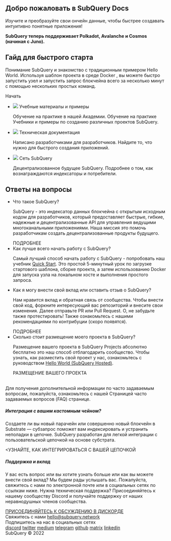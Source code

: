 <link rel="stylesheet" href="/assets/style/welcome.css" as="style" />
<div class="top2Sections">
  <section class="welcomeWords">
    <div class="main">
      <div>
        <h2 class="welcomeTitle">Добро пожаловать в SubQuery <span>Docs</span></h2>
        <p>Изучите и преобразуйте свои ончейн данные, чтобы быстрее создавать интуитивно понятные приложения!</p>
        <p><strong>SubQuery теперь поддерживает Polkadot, Avalanche и Cosmos (начиная с Juno).
</strong></p>
      </div>
    </div>
  </section>
  <section class="startSection main">
    <div>
      <h2 class="title">Гайд для быстрого старта</h2>
      <p>Понимание SubQuery и знакомство с традиционным примером Hello World. Используя шаблон проекта в среде Docker , вы можете быстро запустить узел и запустить запрос блокчейна всего за несколько минут с помощью нескольких простых команд.
      </p>
      <span class="button">
        <router-link :to="{path: '/quickstart/quickstart.html'}">
           <span>Начать</span>
         </router-link>
      </span>
    </div>
  </section>
</div>
<div class="main">
  <div>
    <ul class="list">
      <li>
        <router-link :to="{path: '/academy/tutorials_examples/introduction.html'}">
          <div>
            <img src="/assets/img/tutorialsIcon.svg" />
            <span>Учебные материалы и примеры</span>
            <p>Обучение на практике в нашей Академии. Обучение на практике Учебники и примеры по созданию различных проектов SubQuery.</p>
          </div>
        </router-link>
      </li>
      <li>
        <router-link :to="{path: '/build/introduction.html'}"> 
          <div>
            <img src="/assets/img/docsIcon.svg" />
            <span>Техническая документация</span>
            <p>Написано разработчиками для разработчиков. Найдите то, что нужно для быстрого создания приложений.</p>
          </div>
        </router-link>
      </li>
      <li>
        <router-link :to="{path: '/subquery_network/introduction.html'}"> 
          <div>
            <img src="/assets/img/networkIcon.svg" />
            <span>Сеть SubQuery</span>
            <p>Децентрализованное будущее SubQuery. Подробнее о том, как вознаграждаются индексаторы и потребители.</p>
          </div>
        </router-link>
      </li>
    </ul>
  </div>
</div>
<section class="faqSection main">
  <div>
    <h2 class="title">Ответы на вопросы</h2>
    <ul class="faqList">
      <li>
        <div class="title">Что такое SubQuery?</div>
        <div class="content">
          <p>SubQuery - это индексатор данных блокчейна с открытым исходным кодом для разработчиков, который предоставляет быстрые, гибкие, надежные и децентрализованные API для управления ведущими многоканальными приложениями. Наша миссия это помочь разработчикам создать децентрализованные продукты будущего.</p>
          <span class="more">
            <router-link :to="{path: '/faqs/faqs.html#what-is-subquery'}">ПОДРОБНЕЕ</router-link>
          </span>
        </div>
      </li>
      <li>
        <div class="title">Как лучше всего начать работу с SubQuery?</div>
        <div class="content">
          <p>Самый лучший способ начать работу с SubQuery - попробовать наш учебник <a href="/quickstart/quickstart.html">Quick Start</a>. Это простой 5-минутный урок по загрузке стартового шаблона, сборке проекта, а затем использованию Docker для запуска узла на локальном хосте и выполнения простого запроса. </p>
        </div>
      </li>
      <li>
        <div class="title">Как я могу внести свой вклад или оставить отзыв о SubQuery?</div>
        <div class="content">
          <p>Нам нравится вклад и обратная связь от сообщества. Чтобы внести свой код, форкните интересующий вас репозиторий и внесите свои изменения. Далее отправьте PR или Pull Request. О, не забудьте также протестировать! Также ознакомьтесь с нашими рекомендациями по контрибуции (скоро появятся). </p>
          <span class="more">
            <router-link :to="{path: '/faqs/faqs.html#how-can-i-contribute-or-give-feedback-to-subquery'}">ПОДРОБНЕЕ</router-link>
          </span> 
        </div>
      </li>
      <li>
        <div class="title">Сколько стоит размещение моего проекта в SubQuery?</div>
        <div class="content">
          <p>Размещение вашего проекта в SubQuery Projects  абсолютно бесплатно это наш способ отблагодарить сообщество. Чтобы узнать, как разместить свой проект у нас, ознакомьтесь с руководством <a href="https://academy.subquery.network/run_publish/publish.html">Hello World (SubQuery Hosted)</a>.</p>
          <span class="more">
            <router-link :to="{path: '/run_publish/publish.html'}">РАЗМЕЩЕНИЕ ВАШЕГО ПРОЕКТА</router-link>
          </span>
        </div>
      </li>
    </ul><br>
    Для получения дополнительной информации по часто задаваемым вопросам, пожалуйста, ознакомьтесь с нашей <router-link :to="{path: '/faqs/faqs.html'}">Страницей часто задаваемых вопросов (FAQ)</router-link> странице.    
  </div>
</section>
<section class="main">
  <div>
    <div class="lastIntroduce lastIntroduce_1">
        <h5>Интеграция с вашим кастомным чейном?</h5>
        <p>Создаете ли вы новый парачейн или совершенно новый блокчейн в Substrate — субзапрос поможет вам индексировать и устранить неполадки в цепочке. SubQuery разработан для легкой интеграции с пользовательской цепочкой на основе субстрата.</p>
        <span class="more">
          <<router-link :to="{path: '/build/manifest.html#custom-substrate-and-cosmos-chains'}">УЗНАЙТЕ, КАК ИНТЕГРИРОВАТЬСЯ С ВАШЕЙ ЦЕПОЧКОЙ</router-link>
        </span>
    </div>
    <div class="lastIntroduce lastIntroduce_2">
        <h5>Поддержка и вклад</h5>
        <p>У вас есть вопрос или вы хотите узнать больше или как вы можете внести свой вклад? Мы будем рады услышать вас. Пожалуйста, свяжитесь с нами по электронной почте или в социальных сетях по ссылкам ниже. Нужна техническая поддержка? Присоединяйтесь к нашему сообществу Discord и получайте поддержку от наших неравнодушных членов сообщества. </p>
        <a class="more" target="_blank" href="https://discord.com/invite/subquery">ПРИСОЕДИНЯЙТЕСЬ К ОБСУЖДЕНИЮ В ДИСКОРДЕ</a>
    </div>
    </div>
</section>
<section class="main connectSection">
  <div class="email">
    <span>Свяжитесь с нами</span>
    <a href="mailto:hello@subquery.network">hello@subquery.network</a>
  </div>
  <div>
    <div>Подпишитесь на нас в социальных сетях</div>
    <div class="connectWay">
      <a href="https://discord.com/invite/78zg8aBSMG" target="_blank" class="connectDiscord">discord</a>
      <a href="https://twitter.com/subquerynetwork" target="_blank" class="connectTwitter">twitter</a>
      <a href="https://medium.com/@subquery" target="_blank" class="connectMedium">medium</a>
      <a href="https://t.me/subquerynetwork" target="_blank" class="connectTelegram">telegram</a>
      <a href="https://github.com/OnFinality-io/subql" target="_blank" class="connectGithub">github</a>
      <a href="https://matrix.to/#/#subquery:matrix.org" target="_blank" class="connectMatrix">matrix</a>
      <a href="https://www.linkedin.com/company/subquery/" target="_blank" class="connectLinkedin">linkedin</a>
    </div>
  </div>
</section>
</div> </div>
<div class="footer">
  <div class="main"><div>SubQuery © 2022</div></div>
</div>
<script charset="utf-8" src="/assets/js/welcome.js"></script>
